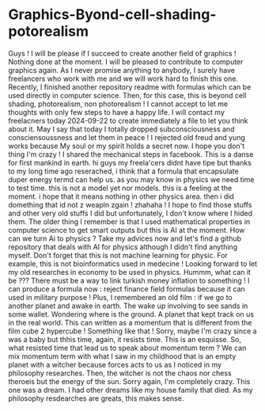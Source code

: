 # Graphics-Byond-cell-shading-potorealism

Guys ! I will be please if I succeed to create another field of graphics ! Nothing done at the moment. I will be pleased to contribute to computer graphics again. As I never promise anything to anybody, I surely have freelancers who work with me and we will work hard to finish this one. Recently, I finished another repository readme with formulas which can be used directly in computer science. Then, for this case, this is beyond cell shading, photorealism, non photorealism ! I cannot accept to let me thoughts with only few steps to have a happy life. I will contact my freelacners today 2024-09-22 to create immediately a file to let you think about it. May I say that today I totally dropped subconsciousness and consciensoussness and let them in peace ! I rejected old freud and yung works because My soul or my spirit holds a secret now. I hope you don't thing I'm crazy ! I shared the mechanical steps in facebook. This is a danse for first mankind in earth.
hi guys my freela'cers didnt have tipe but thanks to my long time ago reserached, i think that a formula that encapsulate duper energy termd can help us. as you may know in physics we need time to test time. this is not a model yet nor models. this is a feeling at the moment. i hope that it means nothing in other physics area. then i did domething that id not z weapln zgain ! zhahaha ! I hope to  find those stuffs and other very old stuffs I did but unfortunately, I don't know where I hided them. The older thing I remember is that I used mathematical properties in computer science to get smart outputs but this is AI at the moment. How can we turn Ai to physics ? Take my advices now and let's find a github repository that deals with AI for physics although I didn't find anything myself. Don't forget that this is not machine learning for physic. For example, this is not bioinformatics used in medecine ! Looking forward to let my old researches in economy to be used in physics. Hummm, what can it be ??? There must be a way to link turkish money inflation to something ! I can produce a formula now : reject finance field formulas because it can used in military purpose ! 
Plus, I remembered an old film : if we go to another planet and awake in earth. The wake up involving to see sands in some wallet. Wondering where is the ground. A planet that kept track on us in the real world. This can written as a momentum that is different from the film cube 2 hypercube ! Something like that ! Sorry, maybe I'm crazy since a was a baby but thhis time, again, it resists time. This is an esquisse. So, what resisted time that lead us to speak about momentum term ? We can mix momentum term with what I saw in my childhood that is an empty planet with a witcher because forces acts to us as I noticed in my philosophy researches. Then, the witcher is not the chaos nor chess theroeis but the energy of the sun. Sorry again, I'm completely crazy. This one was a dream. I had other dreams like my house family that died. As my philosophy resdearches are greats, this makes sense.
